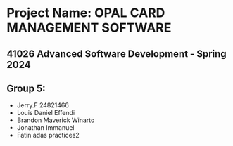 # Project Name: OPAL CARD MANAGEMENT SOFTWARE 

## 41026 Advanced Software Development - Spring 2024

## Group 5:
- Jerry.F 24821466 
- Louis Daniel Effendi
- Brandon Maverick Winarto
- Jonathan Immanuel
- Fatin adas
practices2
